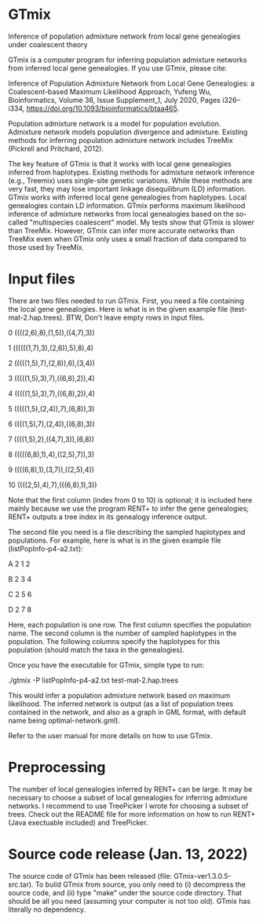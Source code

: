 # GTmix
Inference of population admixture network from local gene genealogies under coalescent theory

GTmix is a computer program for inferring population admixture networks from inferred local gene genealogies. If you use GTmix, please cite:

Inference of Population Admixture Network from Local Gene Genealogies: a Coalescent-based Maximum Likelihood Approach, Yufeng Wu, Bioinformatics, Volume 36, Issue Supplement_1, July 2020, Pages i326–i334, https://doi.org/10.1093/bioinformatics/btaa465.

Population admixture network is a model for population evolution. Admixture network models population divergence and admixture. Existing methods for inferring population admixture network includes TreeMix (Pickrell and Pritchard, 2012).

The key feature of GTmix is that it works with local gene genealogies inferred from haplotypes. Existing methods for admixture network inference (e.g., Treemix) uses single-site genetic variations. While these methods are very fast, they may lose important linkage disequilibrum (LD) information. GTmix works with inferred local gene genealogies from haplotypes. Local genealogies contain LD information. GTmix performs maximum likelihood inference of admixture networks from local genealogies based on the so-called "multispecies coalescent" model. My tests show that GTmix is slower than TreeMix. However, GTmix can infer more accurate networks than TreeMix even when GTmix only uses a small fraction of data compared to those used by TreeMix.

# Input files
There are two files needed to run GTmix. First, you need a file containing the local gene genealogies. Here is what is in the given example file (test-mat-2.hap.trees). BTW, Don't leave empty rows in input files.

0       ((((2,6),8),(1,5)),((4,7),3))

1       ((((((1,7),3),(2,6)),5),8),4)

2       (((((1,5),7),(2,8)),6),(3,4))

3       (((((1,5),3),7),((6,8),2)),4)

4       (((((1,5),3),7),((6,8),2)),4)

5       (((((1,5),(2,4)),7),(6,8)),3)

6       ((((1,5),7),(2,4)),((6,8),3))

7       ((((1,5),2),((4,7),3)),(6,8))

8       (((((6,8),1),4),((2,5),7)),3)

9       ((((6,8),1),(3,7)),((2,5),4))

10      ((((2,5),4),7),(((6,8),1),3))

Note that the first column (index from 0 to 10) is optional; it is included here mainly because we use the program RENT+ to infer the gene genealogies; RENT+ outputs a tree index in its genealogy inference output. 

The second file you need is a file describing the sampled haplotypes and populations. For example, here is what is in the given example file (listPopInfo-p4-a2.txt):

A 2 1 2 

B 2 3 4 

C 2 5 6 

D 2 7 8

Here, each population is one row. The first column specifies the population name. The second column is the number of sampled haplotypes in the population. The following columns specify the haplotypes for this population (should match the taxa in the genealogies).

Once you have the executable for GTmix, simple type to run:

./gtmix -P listPopInfo-p4-a2.txt test-mat-2.hap.trees 

This would infer a population admixture network based on maximum likelihood. The inferred network is output (as a list of population trees contained in the network, and also as a graph in GML format, with default name being optimal-network.gml).

Refer to the user manual for more details on how to use GTmix.

# Preprocessing
The number of local genealogies inferred by RENT+ can be large. It may be necessary to choose a subset of local genealogies for inferring admixture networks. I recommend to use TreePicker I wrote for choosing a subset of trees. Check out the README file for more information on how to run RENT+ (Java exectuable included) and TreePicker.

# Source code release (Jan. 13, 2022)
The source code of GTmix has been released (file: GTmix-ver1.3.0.5-src.tar). To build GTmix from source, you only need to (i) decompress the source code, and (ii) type "make" under the source code directory. That should be all you need (assuming your computer is not too old). GTmix has literally no dependency.


